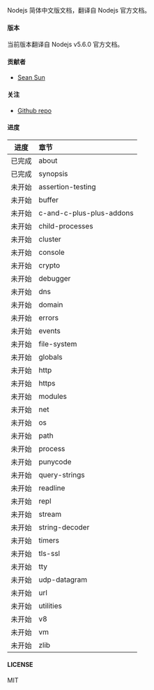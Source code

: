 Nodejs 简体中文版文档，翻译自 Nodejs 官方文档。

#### 版本

当前版本翻译自 Nodejs v5.6.0 官方文档。

#### 贡献者

- [Sean Sun](http://pinggod.com)

#### 关注

- [Github repo](https://github.com/pinggod/node-doc)

#### 进度

|   进度    |     章节              |
|:---------:|:----------------------|
|  已完成   |  about  |
|  已完成   |  synopsis  |
|  未开始   |  assertion-testing  |
|  未开始   |  buffer  |
|  未开始   |  c-and-c-plus-plus-addons  |
|  未开始   |  child-processes  |
|  未开始   |  cluster  |
|  未开始   |  console  |
|  未开始   |  crypto  |
|  未开始   |  debugger  |
|  未开始   |  dns  |
|  未开始   |  domain  |
|  未开始   |  errors  |
|  未开始   |  events  |
|  未开始   |  file-system  |
|  未开始   |  globals  |
|  未开始   |  http  |
|  未开始   |  https  |
|  未开始   |  modules  |
|  未开始   |  net  |
|  未开始   |  os  |
|  未开始   |  path  |
|  未开始   |  process  |
|  未开始   |  punycode  |
|  未开始   |  query-strings  |
|  未开始   |  readline  |
|  未开始   |  repl  |
|  未开始   |  stream  |
|  未开始   |  string-decoder  |
|  未开始   |  timers  |
|  未开始   |  tls-ssl  |
|  未开始   |  tty  |
|  未开始   |  udp-datagram  |
|  未开始   |  url  |
|  未开始   |  utilities  |
|  未开始   |  v8  |
|  未开始   |  vm  |
|  未开始   |  zlib  |

#### LICENSE

MIT